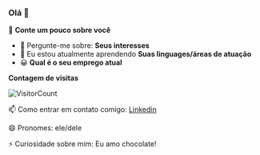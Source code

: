 ### Olá 👋

🔭 <strong>Conte um pouco sobre você</strong>

- 💬 Pergunte-me sobre: <strong>Seus interesses</strong>
- 🌱 Eu estou atualmente aprendendo <strong>Suas linguages/áreas de atuação</strong>
- 😀 <strong>Qual é o seu emprego atual </strong>




**Contagem de visitas**

![VisitorCount](https://profile-counter.glitch.me/{VitorrSantoss}/count.svg)

📫 Como entrar em contato comigo: [Linkedin](https://www.linkedin.com/in/SEU_LINKEDIN_AQUI/)

😄 Pronomes: ele/dele

⚡ Curiosidade sobre mim: Eu amo chocolate!

